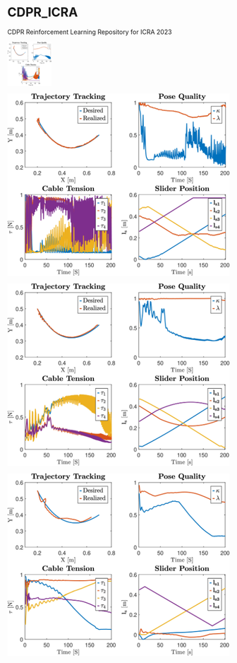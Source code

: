 # CDPR_ICRA
CDPR Reinforcement Learning Repository for ICRA 2023


<img src="https://github.com/ameyarsalvi/CDPR_ICRA/blob/main/ResultsOnlyT.jpg" width="100" height="100">

![Alt text](https://github.com/ameyarsalvi/CDPR_ICRA/blob/main/ResultsE2E.jpg "E2E")

![Alt text](https://github.com/ameyarsalvi/CDPR_ICRA/blob/main/ResultsOptimT.jpg "Decoupled Tension")

![Alt text](https://github.com/ameyarsalvi/CDPR_ICRA/blob/main/ResultsFinalDecoup.jpg "Decoupled Tension and RR")
